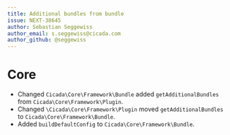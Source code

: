 ```yaml
---
title: Additional bundles from bundle
issue: NEXT-38645
author: Sebastian Seggewiss
author_email: s.seggewiss@cicada.com
author_github: @seggewiss
---
```

# Core
* Changed `Cicada\Core\Framework\Bundle` added `getAdditionalBundles` from `Cicada\Core\Framework\Plugin`.
* Changed `\Cicada\Core\Framework\Plugin` moved `getAdditionalBundles` to `Cicada\Core\Framework\Bundle`.
* Added `buildDefaultConfig` to `Cicada\Core\Framework\Bundle`.
